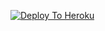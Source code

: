 [![Deploy To Heroku](https://www.herokucdn.com/deploy/button.svg)](https://heroku.com/deploy?template=https://github.com/@jaat_bhae_2/txt_leech)
